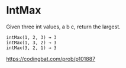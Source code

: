 # IntMax
Given three int values, a b c, return the largest.
```
intMax(1, 2, 3) → 3
intMax(1, 3, 2) → 3
intMax(3, 2, 1) → 3
```
https://codingbat.com/prob/p101887